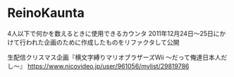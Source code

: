 # ReinoKaunta
4人以下で何かを数えるときに使用できるカウンタ
2011年12月24日～25日にかけて行われた企画のために作成したものをリファクタして公開

生配信クリスマス企画『横文字縛りマリオブラザーズWii ～だって俺達日本人だし～』
https://www.nicovideo.jp/user/961056/mylist/29819786
